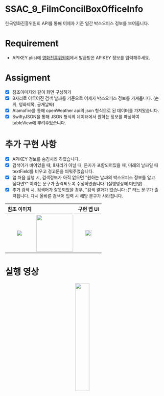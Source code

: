 # SSAC_9_FilmConcilBoxOfficeInfo
한국영화진흥위원회 API를 통해 어제자 기준 일간  박스오피스 정보를 보여줍니다.

# Requirement
- APIKEY.plist에 [영화진흥위원회](https://www.kobis.or.kr/kobisopenapi/homepg/main/main.do)에서 발급받은 APIKEY 정보를 입력해주세요.

# Assigment
- [x] 참조이미지와 같이 화면 구성하기
- [x] 8자리로 이루어진 검색 날짜를 기준으로 어제자 박스오피스 정보를 가져옵니다. (순위, 영화제목, 공개날짜)
- [x] Alamofire를 통해 openWeather api의 json 형식으로 된 데이터를 가져왔습니다.
- [x] SwiftyJSON을 통해 JSON 형식의 데이터에서 원하는 정보를 파싱하여 tableView에 뿌려주었습니다.

# 추가 구현 사항 
- [x] APIKEY 정보를 숨김처리 하였습니다.
- [x] 검색어가 비어있을 때, 8자리가 아닐 때, 문자가 포함되어있을 때, 미래의 날짜일 때 textField를 비우고 경고문을 띄워주었습니다.
- [x] 앱 처음 실행 시, 검색정보가 아직 없으면 "원하는 날짜의 박스오피스 정보를 알고 싶다면?" 이라는 문구가 출력되도록 수정하였습니다. (실행영상에 미반영)
- [x] 추가 검색 시, 검색어가 잘못되었을 경우, "검색 결과가 없습니다 :(" 라느 문구가 출력됩니다. 다시 올바른 검색어 입력 시 해당 문구가 사라집니다.

|참조 이미지||구현 앱 UI|
|:---:|:---:|:--:|
|<img src="https://user-images.githubusercontent.com/59866819/139573324-54873733-14d5-4592-bcde-d8364ef706b8.png" />|<img width="120" src="https://user-images.githubusercontent.com/59866819/135194858-4405d3a0-0de3-4ca6-a594-3b08e0ae951b.png" />|<img width="58%" src="https://user-images.githubusercontent.com/59866819/139573286-d86f4547-b2c4-45df-9b25-dd1eda5d7d63.png" />|

# 실행 영상
<p align="center"><img width="30%" src="https://user-images.githubusercontent.com/59866819/139574173-cc1f6381-ca27-4a47-a5f9-f867250a826b.mp4" /></p>

